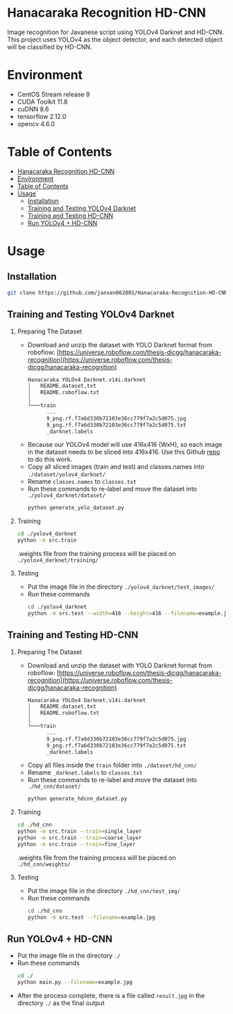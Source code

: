 # Hanacaraka Recognition HD-CNN

Image recognition for Javanese script using YOLOv4 Darknet and HD-CNN. This project uses YOLOv4 as the object detector, and each detected object will be classified by HD-CNN.

# Environment

- CentOS Stream release 9
- CUDA Toolkit 11.8
- cuDNN 8.6
- tensorflow 2.12.0
- opencv 4.6.0

# Table of Contents

- [Hanacaraka Recognition HD-CNN](#hanacaraka-recognition-hd-cnn)
- [Environment](#environment)
- [Table of Contents](#table-of-contents)
- [Usage](#usage)
  - [Installation](#installation)
  - [Training and Testing YOLOv4 Darknet](#training-and-testing-yolov4-darknet)
  - [Training and Testing HD-CNN](#training-and-testing-hd-cnn)
  - [Run YOLOv4 + HD-CNN](#run-yolov4--hd-cnn)

# Usage

## Installation

```bash
git clone https://github.com/jansen062001/Hanacaraka-Recognition-HD-CNN.git
```

## Training and Testing YOLOv4 Darknet

1. Preparing The Dataset
   - Download and unzip the dataset with YOLO Darknet format from roboflow: [https://universe.roboflow.com/thesis-dicgg/hanacaraka-recognition](https://universe.roboflow.com/thesis-dicgg/hanacaraka-recognition)
      ```bash
      Hanacaraka YOLOv4 Darknet.v14i.darknet
      │   README.dataset.txt
      │   README.roboflow.txt
      │
      └───train
            ...
            9_png.rf.f7a6d330b72103e36cc779f7a2c5d075.jpg
            9_png.rf.f7a6d330b72103e36cc779f7a2c5d075.txt
            _darknet.labels
      ```
   - Because our YOLOv4 model will use 416x416 (WxH), so each image in the dataset needs to be sliced into 416x416. Use this Github [repo](https://github.com/slanj/yolo-tiling) to do this work.
   - Copy all sliced images (train and test) and classes.names into `./dataset/yolov4_darknet/`
   - Rename `classes.names` to `classes.txt`
   - Run these commands to re-label and move the dataset into `./yolov4_darknet/dataset/`
      ```bash
      python generate_yolo_dataset.py
      ```
2. Training
    ```bash
    cd ./yolov4_darknet
    python -m src.train
    ```

    .weights file from the training process will be placed on `./yolov4_darknet/training/`
3. Testing
   - Put the image file in the directory `./yolov4_darknet/test_images/`
   - Run these commands
      ```bash
      cd ./yolov4_darknet
      python -m src.test --width=416 --height=416 --filename=example.jpg
      ```

## Training and Testing HD-CNN

1. Preparing The Dataset
   - Download and unzip the dataset with YOLO Darknet format from roboflow: [https://universe.roboflow.com/thesis-dicgg/hanacaraka-recognition](https://universe.roboflow.com/thesis-dicgg/hanacaraka-recognition)
      ```bash
      Hanacaraka YOLOv4 Darknet.v14i.darknet
      │   README.dataset.txt
      │   README.roboflow.txt
      │
      └───train
            ...
            9_png.rf.f7a6d330b72103e36cc779f7a2c5d075.jpg
            9_png.rf.f7a6d330b72103e36cc779f7a2c5d075.txt
            _darknet.labels
      ```
   - Copy all files inside the `train` folder into `./dataset/hd_cnn/`
   - Rename `_darknet.labels` to `classes.txt`
   - Run these commands to re-label and move the dataset into `./hd_cnn/dataset/`
      ```bash
      python generate_hdcnn_dataset.py
      ```
2. Training
    ```bash
    cd ./hd_cnn
    python -m src.train --train=single_layer
    python -m src.train --train=coarse_layer
    python -m src.train --train=fine_layer
    ```

    .weights file from the training process will be placed on `./hd_cnn/weights/`
3. Testing
   - Put the image file in the directory `./hd_cnn/test_img/`
   - Run these commands
      ```bash
      cd ./hd_cnn
      python -m src.test --filename=example.jpg
      ```

## Run YOLOv4 + HD-CNN

- Put the image file in the directory `./`
- Run these commands
   ```bash
   cd ./
   python main.py --filename=example.jpg
   ```
- After the process complete, there is a file called `result.jpg` in the directory `./` as the final output
